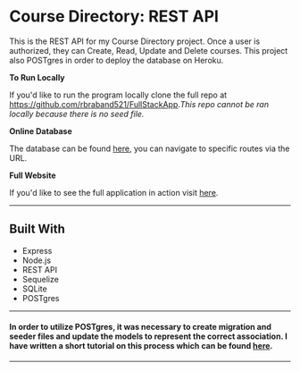 # Course Directory: REST API

This is the REST API for my Course Directory project. Once a user is authorized, they can Create, Read, Update and Delete courses. This project also POSTgres in order to deploy the database on Heroku. 

**To Run Locally**

If you'd like to run the program locally clone the full repo at <https://github.com/rbraband521/FullStackApp>.*This repo cannot be ran locally because there is no seed file.* 

**Online Database**

The database can be found [here](https://safe-garden-88273.herokuapp.com/), you can navigate to specific routes via the URL. 

**Full Website**

If you'd like to see the full application in action visit [here](https://course-directory-full-stack-app.vercel.app/).


*****
## Built With
  * Express
  * Node.js
  * REST API
  * Sequelize
  * SQLite
  * POSTgres

  *****
  #### In order to utilize POSTgres, it was necessary to create migration and seeder files and update the models to represent the correct association. I have written a short tutorial on this process which can be found [here](https://github.com/rbraband521/Sequelize-Model-Associations/blob/main/Associations.md). 
  *****